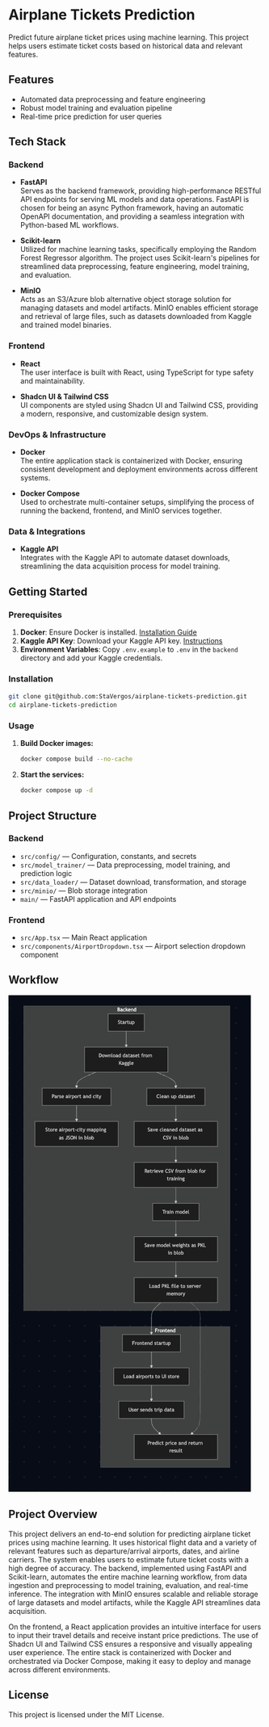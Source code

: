 # Airplane Tickets Prediction

Predict future airplane ticket prices using machine learning. This project helps users estimate ticket costs based on historical data and relevant features.

## Features

- Automated data preprocessing and feature engineering
- Robust model training and evaluation pipeline
- Real-time price prediction for user queries

## Tech Stack

### Backend

- **FastAPI**  
    Serves as the backend framework, providing high-performance RESTful API endpoints for serving ML models and data operations. FastAPI is chosen for being an async Python framework, having an automatic OpenAPI documentation, and providing a seamless integration with Python-based ML workflows.

- **Scikit-learn**  
    Utilized for machine learning tasks, specifically employing the Random Forest Regressor algorithm. The project uses Scikit-learn's pipelines for streamlined data preprocessing, feature engineering, model training, and evaluation.

- **MinIO**  
    Acts as an S3/Azure blob alternative object storage solution for managing datasets and model artifacts. MinIO enables efficient storage and retrieval of large files, such as datasets downloaded from Kaggle and trained model binaries.

### Frontend

- **React**  
    The user interface is built with React, using TypeScript for type safety and maintainability.

- **Shadcn UI & Tailwind CSS**  
    UI components are styled using Shadcn UI and Tailwind CSS, providing a modern, responsive, and customizable design system.

### DevOps & Infrastructure

- **Docker**  
    The entire application stack is containerized with Docker, ensuring consistent development and deployment environments across different systems.

- **Docker Compose**  
    Used to orchestrate multi-container setups, simplifying the process of running the backend, frontend, and MinIO services together.

### Data & Integrations

- **Kaggle API**  
    Integrates with the Kaggle API to automate dataset downloads, streamlining the data acquisition process for model training.

## Getting Started

### Prerequisites

1. **Docker**: Ensure Docker is installed. [Installation Guide](https://www.docker.com/get-started/)
2. **Kaggle API Key**: Download your Kaggle API key. [Instructions](https://www.kaggle.com/docs/api#:~:text=In%20order%20to%20use%20the%20Kaggle%E2%80%99s%20public%20API%2C%20you%20must%20first%20authenticate%20using%20an%20API%20token.%20Go%20to%20the%20%27Account%27%20tab%20of%20your%20user%20profile%20and%20select%20%27Create%20New%20Token%27.%20This%20will%20trigger%20the%20download%20of%20kaggle.json%2C%20a%20file%20containing%20your%20API%20credentials.)
3. **Environment Variables**: Copy `.env.example` to `.env` in the `backend` directory and add your Kaggle credentials.

### Installation

```bash
git clone git@github.com:StaVergos/airplane-tickets-prediction.git
cd airplane-tickets-prediction
```

### Usage

1. **Build Docker images:**
    ```bash
    docker compose build --no-cache
    ```
2. **Start the services:**
    ```bash
    docker compose up -d
    ```

## Project Structure

### Backend

- `src/config/` — Configuration, constants, and secrets
- `src/model_trainer/` — Data preprocessing, model training, and prediction logic
- `src/data_loader/` — Dataset download, transformation, and storage
- `src/minio/` — Blob storage integration
- `main/` — FastAPI application and API endpoints

### Frontend

- `src/App.tsx` — Main React application
- `src/components/AirportDropdown.tsx` — Airport selection dropdown component

## Workflow

![Workflow Diagram](docs/graph.png)


## Project Overview

This project delivers an end-to-end solution for predicting airplane ticket prices using machine learning. It uses historical flight data and a variety of relevant features such as departure/arrival airports, dates, and airline carriers. The system enables users to estimate future ticket costs with a high degree of accuracy. The backend, implemented using FastAPI and Scikit-learn, automates the entire machine learning workflow, from data ingestion and preprocessing to model training, evaluation, and real-time inference. The integration with MinIO ensures scalable and reliable storage of large datasets and model artifacts, while the Kaggle API streamlines data acquisition.

On the frontend, a React application provides an intuitive interface for users to input their travel details and receive instant price predictions. The use of Shadcn UI and Tailwind CSS ensures a responsive and visually appealing user experience. The entire stack is containerized with Docker and orchestrated via Docker Compose, making it easy to deploy and manage across different environments.


## License

This project is licensed under the MIT License.